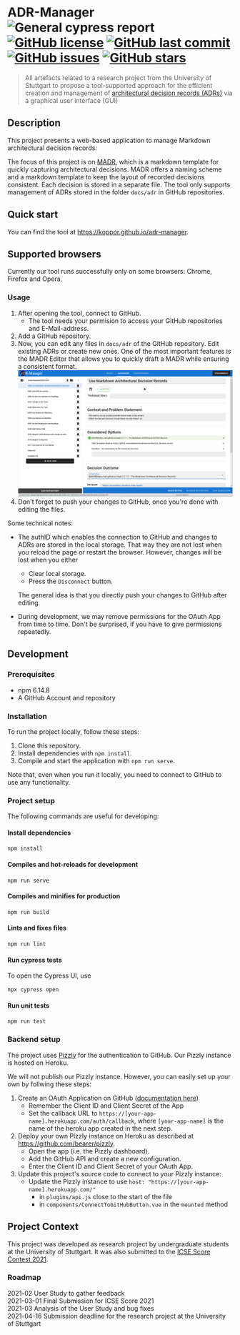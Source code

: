 # ADR-Manager ![General cypress report](https://github.com/adr/adr-manager/workflows/General%20cypress%20report/badge.svg?branch=cypress-integration) [![GitHub license](https://img.shields.io/github/license/adr/adr-manager)](https://github.com/adr/adr-manager/blob/main/LICENSE) [![GitHub last commit](https://img.shields.io/github/last-commit/adr/adr-manager)](https://github.com/adr/adr-manager/commits/master) [![GitHub issues](https://img.shields.io/github/issues/adr/adr-manager)](https://github.com/adr/adr-manager/issues) [![GitHub stars](https://img.shields.io/github/stars/adr/adr-manager)](https://github.com/adr/adr-manager/stargazers)

> All artefacts related to a research project from the University of Stuttgart to propose a tool-supported approach for the efficient creation and management of [architectural decision records (ADRs)](https://adr.github.io) via a graphical user interface (GUI)


## Description

This project presents a web-based application to manage Markdown architectural decision records.

The focus of this project is on [MADR](https://adr.github.io/madr/), which is a markdown template for quickly capturing architectural decisions.
MADR offers a naming scheme and a markdown template to keep the layout of recorded decisions consistent. 
Each decision is stored in a separate file.
The tool only supports management of ADRs stored in the folder `docs/adr` in GitHub repositories.

## Quick start

You can find the tool at https://koppor.github.io/adr-manager.

## Supported browsers

Currently our tool runs successfully only on some browsers: Chrome, Firefox and Opera.

### Usage

1. After opening the tool, connect to GitHub. 
    * The tool needs your permision to access your GitHub repositories and E-Mail-address.
2. Add a GitHub repository.
3. Now, you can edit any files in `docs/adr` of the GitHub repository. Edit existing ADRs or create new ones. 
   One of the most important features is the MADR Editor that allows you to quickly draft a MADR while ensuring a consistent format.
   ![](docs/screenshots/editor-advanced-mode.png "This is the MADR Editor in Advanced mode.")
4. Don't forget to push your changes to GitHub, once you're done with editing the files.

Some technical notes:
* The authID which enables the connection to GitHub and changes to ADRs are stored in the local storage. 
  That way they are not lost when you reload the page or restart the browser. 
  However, changes will be lost when you either
    * Clear local storage.
    * Press the `Disconnect` button.
  
  The general idea is that you directly push your changes to GitHub after editing.
* During development, we may remove permissions for the OAuth App from time to time. 
  Don't be surprised, if you have to give permissions repeatedly. 


## Development

### Prerequisites

* npm 6.14.8
* A GitHub Account and repository

### Installation

To run the project locally, follow these steps:

1. Clone this repository.
2. Install dependencies with `npm install`.
3. Compile and start the application with `npm run serve`.

Note that, even when you run it locally, you need to connect to GitHub to use any functionality.

### Project setup

The following commands are useful for developing:

#### Install dependencies
```
npm install
```

#### Compiles and hot-reloads for development
```
npm run serve
```

#### Compiles and minifies for production
```
npm run build
```

#### Lints and fixes files
```
npm run lint
```

#### Run cypress tests
To open the Cypress UI, use
```
npx cypress open
```

#### Run unit tests
```
npm run test
```

### Backend setup

The project uses [Pizzly](https://github.com/bearer/pizzly) for the authentication to GitHub. Our Pizzly instance is hosted on Heroku. 

We will not publish our Pizzly instance.
However, you can easily set up your own by follwing these steps:

1. Create an OAuth Application on GitHub ([documentation here](https://docs.github.com/en/github-ae@latest/developers/apps/creating-an-oauth-app))
    * Remember the Client ID and Client Secret of the App
    * Set the callback URL to `https://[your-app-name].herokuapp.com/auth/callback`, 
      where `[your-app-name]` is the name of the heroku app created in the next step. 
2. Deploy your own Pizzly instance on Heroku as described at https://github.com/bearer/pizzly.
    * Open the app (i.e. the Pizzly dashboard).
    * Add the GitHub API and create a new configuration.
    * Enter the Client ID and Client Secret of your OAuth App.
3. Update this project's source code to connect to your Pizzly instance:
    * Update the Pizzly instance to use `host: "https://[your-app-name].herokuapp.com/"` 
        * in `plugins/api.js` close to the start of the file
        * in `components/ConnectToGitHubButton.vue` in the `mounted` method

## Project Context

This project was developed as research project by undergraduate students at the University of Stuttgart. 
It was also submitted to the [ICSE Score Contest 2021](https://conf.researchr.org/home/icse-2021/score-2021).
 
### Roadmap

2021-02 User Study to gather feedback <br>
2021-03-01 Final Submission for ICSE Score 2021 <br>
2021-03 Analysis of the User Study and bug fixes <br>
2021-04-16 Submission deadline for the research project at the University of Stuttgart
